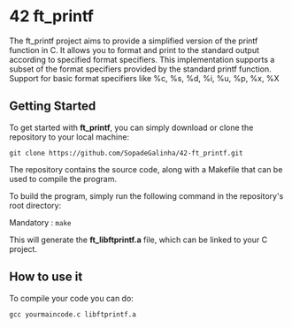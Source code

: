 
# <h1>42 ft_printf</h1>


The ft_printf project aims to provide a simplified version of the printf function in C.
It allows you to format and print to the standard output according to specified format specifiers. 
This implementation supports a subset of the format specifiers provided by the standard printf function.
Support for basic format specifiers like %c, %s, %d, %i, %u, %p, %x, %X

## Getting Started

To get started with **ft_printf**, you can simply download or clone the repository to your local machine:

`git clone https://github.com/SopadeGalinha/42-ft_printf.git`

The repository contains the source code, along with a Makefile that can be used to compile the program.

To build the program, simply run the following command in the repository's root directory:

Mandatory : `make`

This will generate the **ft_libftprintf.a** file, which can be linked to your C project.

## How to use it

To compile your code you can do:

`gcc yourmaincode.c libftprintf.a`
